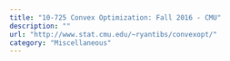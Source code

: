 ```yaml
---
title: "10-725 Convex Optimization: Fall 2016 - CMU"
description: ""
url: "http://www.stat.cmu.edu/~ryantibs/convexopt/"
category: "Miscellaneous"
---
```


